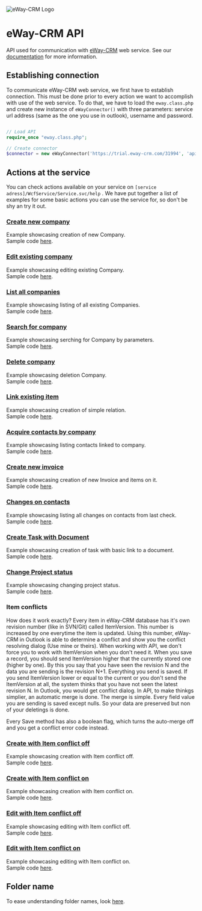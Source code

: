 ![eWay-CRM Logo](https://www.eway-crm.com/wp-content/themes/eway/img/email/logo_grey.png)
# eWay-CRM API
API used for communication with [eWay-CRM](http://www.eway-crm.com/) web service. See our [documentation](https://kb.eway-crm.com/documentation/6-add-ins/6-7-api-1) for more information. 

## Establishing connection
To communicate eWay-CRM web service, we first have to establish connection. This must be done prior to every action we want to accomplish with use of the web service. To do that, we have to load the ```eway.class.php``` and create new instance of ```eWayConnector()``` with three parameters: service url address (same as the one you use in outlook), username and password. 

```php

// Load API
require_once "eway.class.php";

// Create connector
$connector = new eWayConnector('https://trial.eway-crm.com/31994', 'api', 'ApiTrial@eWay-CRM');

```

## Actions at the service
You can check actions available on your service on ```[service adress]/WcfService/Service.svc/help``` .  We have put together a list of examples for some basic actions you can use the service for, so don't be shy an try it out.

### [Create new company](Examples/CreateNewCompany/README.md)<br />
Example showcasing creation of new Company.<br />
Sample code [here](Examples/CreateNewCompany/sample_code.php).

### [Edit existing company](Examples/EditExistingCompany/README.md)<br />
Example showcasing editing existing Company.<br />
Sample code [here](Examples/EditExistingCompany/sample_code.php).

### [List all companies](Examples/ListAllCompanies/README.md)<br />
Example showcasing listing of all existing Companies.<br />
Sample code [here](Examples/ListAllCompanies/sample_code.php).

### [Search for company](Examples/SearchForCompany/README.md)<br />
Example showcasing serching for Company by parameters.<br />
Sample code [here](Examples/SearchForCompany/sample_code.php).

### [Delete company](Examples/DeleteCompany/README.md)<br />
Example showcasing deletion Company.<br />
Sample code [here](Examples/DeleteCompany/sample_code.php).

### [Link existing item](Examples/LinkExistingItem/README.md)<br />
Example showcasing creation of simple relation.<br />
Sample code [here](Examples/LinkExistingItem/sample_code.php).

### [Acquire contacts by company](Examples/AcquireContactsByCompany/README.md)<br />
Example showcasing listing contacts linked to company.<br />
Sample code [here](Examples/AcquireContactsByCompany/sample_code.php).

### [Create new invoice](Examples/CreateNewInvoice/README.md)<br />
Example showcasing creation of new Invoice and items on it.<br />
Sample code [here](Examples/CreateNewInvoice/sample_code.php).

### [Changes on contacts](Examples/ChangesOnContacts/README.md)<br />
Example showcasing listing all changes on contacts from last check.<br />
Sample code [here](Examples/ChangesOnContacts/sample_code.php).

### [Create Task with Document](Examples/CreateTaskWithDocument/README.md)<br />
Example showcasing creation of task with basic link to a document.<br />
Sample code [here](Examples/CreateTaskWithDocument/sample_code.php).

### [Change Project status](Examples/ChangeProjectStatus/README.md)<br />
Example showcasing changing project status.<br />
Sample code [here](Examples/ChangeProjectStatus/sample_code.php).

### Item conflicts
How does it work exactly? Every item in eWay-CRM database has it's own revision number (like in SVN/Git) called ItemVersion. This number is increased by one everytime the item is updated. Using this number, eWay-CRM in Outlook is able to determine a conflict and show you the conflict resolving dialog (Use mine or theirs). When working with API, we don't force you to work with ItemVersion when you don't need it. When you save a record, you should send ItemVersion higher that the currently stored one (higher by one). By this you say that you have seen the revision N and the data you are sending is the revision N+1. Everything you send is saved. If you send ItemVersion lower or equal to the current or you don't send the ItemVersion at all, the system thinks that you have not seen the latest revision N. In Outlook, you would get conflict dialog. In API, to make thinkgs simplier, an automatic merge is done. The merge is simple. Every field value you are sending is saved except nulls. So your data are preserved but non of your deletings is done.

Every Save method has also a boolean flag, which turns the auto-merge off and you get a conflict error code instead.

### [Create with Item conflict off](Examples/SaveDieOnConflictFalse/README.md)<br />
Example showcasing creation with Item conflict off.<br />
Sample code [here](Examples/SaveDieOnConflictFalse/sample_code.php).

### [Create with Item conflict on](Examples/SaveDieOnConflictTrue/README.md)<br />
Example showcasing creation with Item conflict on.<br />
Sample code [here](Examples/SaveDieOnConflictTrue/sample_code.php).

### [Edit with Item conflict off](Examples/EditDieOnConflictFalse/README.md)<br />
Example showcasing editing with Item conflict off.<br />
Sample code [here](Examples/EditDieOnConflictFalse/sample_code.php).

### [Edit with Item conflict on](Examples/EditDieOnConflictTrue/README.md)<br />
Example showcasing editing with Item conflict on.<br />
Sample code [here](Examples/EditDieOnConflictTrue/sample_code.php).

## Folder name
To ease understanding folder names, look [here](FolderNames.md).
